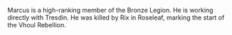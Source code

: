 Marcus is a high-ranking member of the Bronze Legion. He is working directly with Tresdin. He was killed by Rix in Roseleaf, marking the start of the Vhoul Rebellion.
